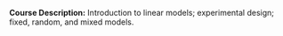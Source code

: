 **Course Description:** Introduction to linear models; experimental design; fixed, random, and mixed models.